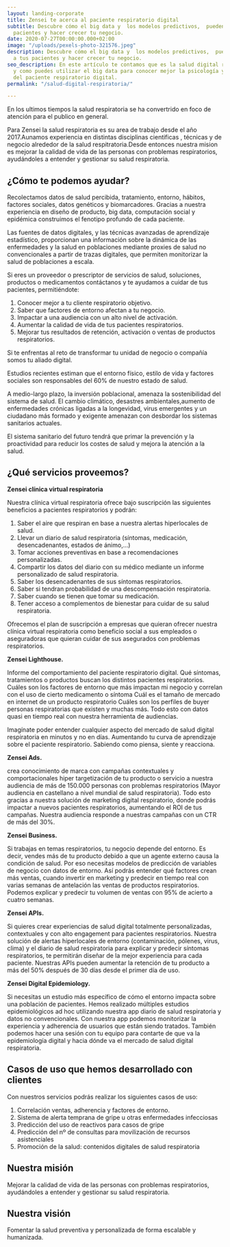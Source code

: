 ```yaml
---
layout: landing-corporate
title: Zensei te acerca al paciente respiratorio digital
subtitle: Descubre cómo el big data y  los modelos predictivos,  pueden ayudar a tus
  pacientes y hacer crecer tu negocio.
date: 2020-07-27T00:00:00.000+02:00
image: "/uploads/pexels-photo-321576.jpeg"
description: Descubre cómo el big data y  los modelos predictivos,  pueden ayudar
  a tus pacientes y hacer crecer tu negocio.
seo_description: En este artículo te contamos que es la salud digital respiratoria
  y como puedes utilizar el big data para conocer mejor la psicología y comportamiento
  del paciente respiratorio digital.
permalink: "/salud-digital-respiratoria/"

---
```

En los ultimos tiempos la salud respiratoria se ha convertrido en foco de atención para el publico en general. 

Para Zensei la salud respiratoria es su area de  trabajo desde el año 2017.Aunamos experiencia  en distintas disciplinas cientificas , técnicas y de negocio alrededor de la salud respitratoria.Desde entonces nuestra mision es mejorar la calidad de vida de las personas con problemas respiratorios, ayudándoles a entender y gestionar su salud respiratoria.

## **¿Cómo te podemos ayudar?**

Recolectamos datos de salud percibida, tratamiento, entorno, hábitos, factores sociales, datos genéticos y biomarcadores. Gracias a nuestra experiencia en diseño de producto, big data, computación social y epidémica construimos el fenotipo profundo de cada paciente.

Las fuentes de datos digitales, y las técnicas avanzadas de aprendizaje estadístico, proporcionan una información sobre la dinámica de las enfermedades y la salud en poblaciones mediante proxies de salud no convencionales a partir de trazas digitales, que permiten monitorizar la salud de poblaciones a escala.

Si eres un proveedor o prescriptor de servicios de salud, soluciones, productos o medicamentos contáctanos y te ayudamos a cuidar de tus pacientes, permitiéndote:

1. Conocer mejor a tu cliente respiratorio objetivo.
2. Saber que factores de entorno afectan a tu negocio.
3. Impactar a una audiencia con un alto nivel de activación.
4. Aumentar la calidad de vida de tus pacientes respiratorios.
5. Mejorar tus resultados de retención, activación o ventas de productos respiratorios.

Si te enfrentas  al reto de transformar tu unidad de negocio o compañía somos tu aliado digital.

Estudios recientes estiman que el entorno físico, estilo de vida y factores sociales son responsables del 60% de nuestro estado de salud.

A medio-largo plazo, la inversión poblacional, amenaza la sostenibilidad del sistema de salud.  El cambio climático,  desastres ambientales,aumento de enfermedades crónicas ligadas a la longevidad, virus  emergentes y un  ciudadano más formado y exigente amenazan con desbordar los sistemas sanitarios actuales.

El sistema sanitario del futuro tendrá que primar la prevención y la proactividad para reducir los costes de salud y mejora la atención  a la salud.

## **¿Qué servicios proveemos?**

**Zensei clínica virtual respiratoria**

Nuestra clínica virtual respiratoria ofrece bajo suscripción las siguientes beneficios a pacientes respiratorios y podrán:

1. Saber el aire que respiran en base a nuestra alertas hiperlocales de salud.
2. Llevar un diario de salud respiratoria (síntomas, medicación, desencadenantes, estados de ánimo,...)
3. Tomar acciones preventivas en base a recomendaciones personalizadas.
4. Compartir los datos del diario con su médico mediante un informe personalizado de salud respiratoria.
5. Saber los desencadenantes de sus síntomas respiratorios.
6. Saber si tendran probabilidad de una descompensación respiratoria.
7. Saber cuando se tienen que tomar su medicación.
8. Tener acceso a complementos de bienestar para cuidar de su salud respiratoria.

Ofrecemos el plan de suscripción a empresas que quieran ofrecer nuestra clínica virtual respiratoria como beneficio social a sus empleados o aseguradoras que quieran cuidar de sus asegurados con problemas respiratorios.

**Zensei Lighthouse.**

Informe del comportamiento del paciente respiratorio digital.
Qué síntomas, tratamientos o productos buscan los distintos pacientes respiratorios.
Cuáles son los factores de entorno que más impactan mi negocio y correlan con el uso de cierto medicamento o síntoma
Cuál es el tamaño de mercado en internet de un producto respiratorio
Cuáles son los perfiles de buyer personas respiratorias que existen y muchas más.
Todo esto con datos quasi en tiempo real con nuestra herramienta de audiencias.

Imagínate poder entender cualquier aspecto del mercado de salud digital respiratoria en minutos y no en días. Aumentando tu curva de aprendizaje sobre el paciente respiratorio. Sabiendo como piensa, siente y reacciona.

**Zensei Ads.**

crea conocimiento de marca con campañas contextuales y comportacionales hiper targetización de tu producto o servicio a nuestra audiencia de más de 150.000 personas con problemas respiratorios (Mayor audiencia en castellano a nivel mundial de salud respiratoria).
Todo esto gracias a nuestra solución de marketing digital respiratorio, donde podrás impactar a nuevos pacientes respiratorios, aumentando el ROI de tus campañas.
Nuestra audiencia responde a nuestras campañas con un CTR de más del 30%.

**Zensei Business.**

Si trabajas en temas respiratorios, tu negocio depende del entorno.
Es decir, vendes más de tu producto debido a que un agente externo causa la condición de salud. Por eso necesitas modelos de predicción de variables de negocio con datos de entorno.
Así podrás entender qué factores crean más ventas, cuando invertir en marketing y predecir en tiempo real con varias semanas de antelación las ventas de productos respiratorios.
Podemos explicar y predecir tu volumen de ventas con 95% de acierto a cuatro semanas.

**Zensei APIs.**

Si quieres crear experiencias de salud digital totalmente personalizadas, contextuales y con alto engagement para pacientes respiratorios.
Nuestra solución de alertas hiperlocales de entorno (contaminación, pólenes, virus, clima) y el diario de salud respiratoria para explicar y predecir síntomas respiratorios, te permitirán diseñar de la mejor experiencia para cada paciente.
Nuestras APIs pueden aumentar la retención de tu producto a más del 50% después de 30 días desde el primer día de uso.

**Zensei Digital Epidemiology.**

Si necesitas un estudio más específico de cómo el entorno impacta sobre una población de pacientes.
Hemos realizado múltiples estudios epidemiológicos ad hoc utilizando nuestra app diario de salud respiratoria y datos no convencionales.
Con nuestra app podemos monitorizar la experiencia y adherencia de usuarios que están siendo tratados.
También podemos hacer una sesión con tu equipo para contarte de que va la epidemiología digital y hacia dónde va el mercado de salud digital respiratoria.

## **Casos de uso que hemos desarrollado con clientes**

Con nuestros servicios podrás realizar los siguientes casos de uso:

1. Correlación ventas, adherencia y factores de entorno.
2. Sistema de alerta temprana de gripe u otras  enfermedades infecciosas
3. Predicción del uso de reactivos para casos de gripe
4. Predicción del nº de consultas para movilización de recursos asistenciales
5. Promoción de la salud: contenidos digitales de salud respiratoria

## **Nuestra misión**

Mejorar la calidad de vida de las personas con problemas respiratorios, ayudándoles a entender y gestionar su salud respiratoria.

## **Nuestra visión**

Fomentar la salud preventiva y personalizada de forma escalable y humanizada.